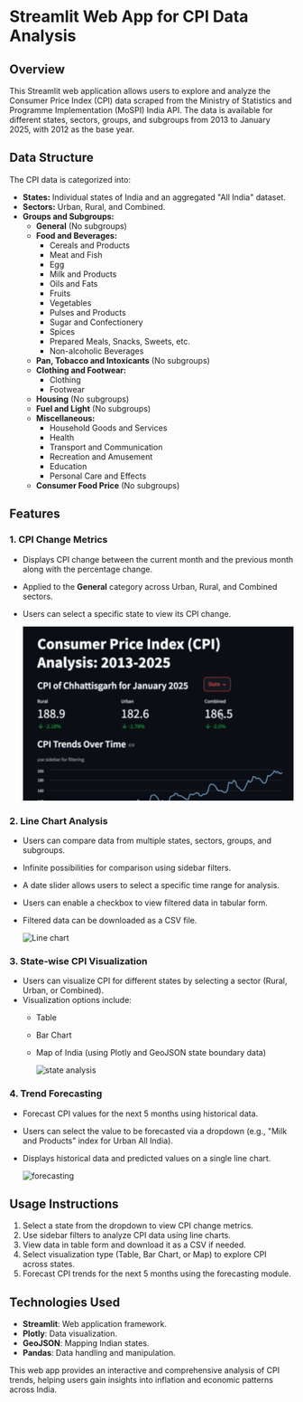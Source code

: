 # Streamlit Web App for CPI Data Analysis

## Overview
This Streamlit web application allows users to explore and analyze the Consumer Price Index (CPI) data scraped from the Ministry of Statistics and Programme Implementation (MoSPI) India API. The data is available for different states, sectors, groups, and subgroups from 2013 to January 2025, with 2012 as the base year.

## Data Structure
The CPI data is categorized into:
- **States:** Individual states of India and an aggregated "All India" dataset.
- **Sectors:** Urban, Rural, and Combined.
- **Groups and Subgroups:**
  - **General** (No subgroups)
  - **Food and Beverages:**
    - Cereals and Products
    - Meat and Fish
    - Egg
    - Milk and Products
    - Oils and Fats
    - Fruits
    - Vegetables
    - Pulses and Products
    - Sugar and Confectionery
    - Spices
    - Prepared Meals, Snacks, Sweets, etc.
    - Non-alcoholic Beverages
  - **Pan, Tobacco and Intoxicants** (No subgroups)
  - **Clothing and Footwear:**
    - Clothing
    - Footwear
  - **Housing** (No subgroups)
  - **Fuel and Light** (No subgroups)
  - **Miscellaneous:**
    - Household Goods and Services
    - Health
    - Transport and Communication
    - Recreation and Amusement
    - Education
    - Personal Care and Effects
  - **Consumer Food Price** (No subgroups)

## Features
### 1. CPI Change Metrics
- Displays CPI change between the current month and the previous month along with the percentage change.
- Applied to the **General** category across Urban, Rural, and Combined sectors.
- Users can select a specific state to view its CPI change.

   ![CPI Change Metrics](./test%20scripts/metric.gif)

### 2. Line Chart Analysis
- Users can compare data from multiple states, sectors, groups, and subgroups.
- Infinite possibilities for comparison using sidebar filters.
- A date slider allows users to select a specific time range for analysis.
- Users can enable a checkbox to view filtered data in tabular form.
- Filtered data can be downloaded as a CSV file.

  ![Line chart](./test%20scripts/analysis.gif)

### 3. State-wise CPI Visualization
- Users can visualize CPI for different states by selecting a sector (Rural, Urban, or Combined).
- Visualization options include:
  - Table
  - Bar Chart
  - Map of India (using Plotly and GeoJSON state boundary data)

     ![state analysis](./test%20scripts/maps.gif)

### 4. Trend Forecasting
- Forecast CPI values for the next 5 months using historical data.
- Users can select the value to be forecasted via a dropdown (e.g., "Milk and Products" index for Urban All India).
- Displays historical data and predicted values on a single line chart.

  ![forecasting](./test%20scripts/forecast.gif)

## Usage Instructions
1. Select a state from the dropdown to view CPI change metrics.
2. Use sidebar filters to analyze CPI data using line charts.
3. View data in table form and download it as a CSV if needed.
4. Select visualization type (Table, Bar Chart, or Map) to explore CPI across states.
5. Forecast CPI trends for the next 5 months using the forecasting module.

## Technologies Used
- **Streamlit**: Web application framework.
- **Plotly**: Data visualization.
- **GeoJSON**: Mapping Indian states.
- **Pandas**: Data handling and manipulation.

This web app provides an interactive and comprehensive analysis of CPI trends, helping users gain insights into inflation and economic patterns across India.

